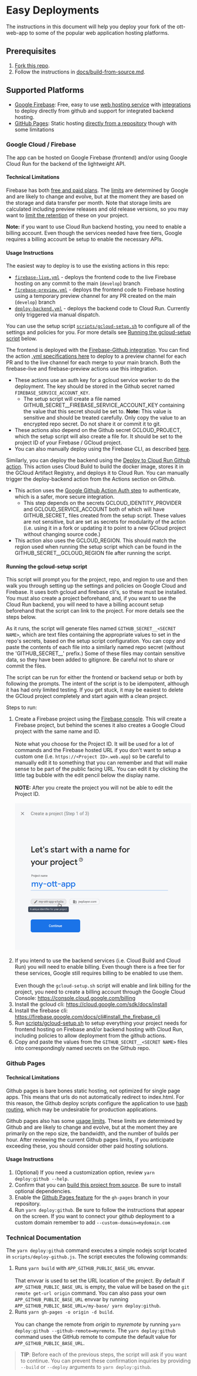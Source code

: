 # Easy Deployments

The instructions in this document will help you deploy your fork of the ott-web-app to some of the popular web application hosting platforms.

## Prerequisites

1. [Fork this repo](https://docs.github.com/en/get-started/quickstart/fork-a-repo).
2. Follow the instructions in [docs/build-from-source.md](build-from-source.md).

## Supported Platforms

- [Google Firebase](#google-cloud-/-firebase): Free, easy to use [web hosting service](https://firebase.google.com/) with [integrations](https://firebase.google.com/docs/hosting/github-integration) to deploy directly from github and support for integrated backend hosting.
- [GitHub Pages](#github-pages): Static hosting [directly from a repository](https://docs.github.com/en/pages/getting-started-with-github-pages/about-github-pages) though with some limitations

### Google Cloud / Firebase

The app can be hosted on Google Firebase (frontend) and/or using Google Cloud Run for the backend of the lightweight API.

#### Technical Limitations

Firebase has both [free and paid plans](https://firebase.google.com/pricing).
The [limits](https://firebase.google.com/docs/hosting/usage-quotas-pricing) are determined by Google and are likely to change and evolve, but at the moment they are based on the storage and data transfer per month.  Note that storage limits are calculated including preview releases and old release versions, so you may want to [limit the retention](https://firebase.google.com/docs/hosting/manage-hosting-resources#release-storage-settings) of these on your project.

**Note:** if you want to use Cloud Run backend hosting, you need to enable a billing account.
Even though the services needed have free tiers, Google requires a billing account be setup to enable the necessary APIs.

#### Usage Instructions

The easiest way to deploy is to use the existing actions in this repo:
* [`firebase-live.yml`](.github/workflows/firebase-live.yml) - deploys the frontend code to the live Firebase hosting on any commit to the main (`develop`) branch 
* [`firebase-preview.yml`](.github/workflows/firebase-preview.yml) - deploys the frontend code to Firebase hosting using a temporary preview channel for any PR created on the main (`develop`) branch 
* [`deploy-backend.yml`](.github/workflows/deploy-backend.yml) - deploys the backend code to Cloud Run. Currently only triggered via manual dispatch.

You can use the setup script [`scripts/gcloud-setup.sh`](scripts/gcloud-setup.sh) to configure all of the settings and policies for you.
For more details see [Running the gcloud-setup script](#running-the-gcloud-setup-script) below.

The frontend is deployed with the [Firebase-Github integration](https://firebase.google.com/docs/hosting/github-integration).
You can find the action [.yml specifications here](https://github.com/marketplace/actions/deploy-to-firebase-hosting) to deploy to a preview channel for each PR and to the live channel for each merge to your main branch.
Both the firebase-live and firebase-preview actions use this integration.
* These actions use an auth key for a gcloud service worker to do the deployment. The key should be stored in the Github secret named `FIREBASE_SERVICE_ACCOUNT_KEY`.
  * The setup script will create a file named GITHUB_SECRET__FIREBASE_SERVICE_ACCOUNT_KEY containing the value that this secret should be set to.
  **Note:** This value is sensitive and should be treated carefully. Only copy the value to an encrypted repo secret. Do not share it or commit it to git.   
* These actions also depend on the Github secret GCLOUD_PROJECT, which the setup script will also create a file for. It should be set to the project ID of your Firebase / GCloud project. 
* You can also manually deploy using the Firebase CLI, as described [here](https://firebase.google.com/docs/hosting/quickstart).

Similarly, you can deploy the backend using the [Deploy to Cloud Run Github action](https://github.com/marketplace/actions/deploy-to-cloud-run).
This action uses Cloud Build to build the docker image, stores it in the GCloud Artifact Registry, and deploys it to Cloud Run.
You can manually trigger the deploy-backend action from the Actions section on Github.
* This action uses the [Google Github Action Auth step](https://github.com/google-github-actions/auth) to authenticate, which is a safer, more secure integration.
  * This step depends on the secrets GCLOUD_IDENTITY_PROVIDER and GCLOUD_SERVICE_ACCOUNT both of which will have GITHUB_SECRET_ files created from the setup script. These values are not sensitive, but are set as secrets for modularity of the action (i.e. using it in a fork or updating it to point to a new GCloud project without changing source code.)
* This action also uses the GCLOUD_REGION. This should match the region used when running the setup script which can be found in the GITHUB_SECRET__GCLOUD_REGION file after running the script.

#### Running the gcloud-setup script
This script will prompt you for the project, repo, and region to use and then walk you through setting up the settings and policies on Google Cloud and Firebase.
It uses both gcloud and firebase cli's, so these must be installed. You must also create a project beforehand, and,
if you want to use the Cloud Run backend, you will need to have a billing account setup beforehand that the script can link to the project.
For more details see the steps below.

As it runs, the script will generate files named `GITHUB_SECRET__<SECRET NAME>`, which are text files containing the appropriate values to set in the repo's secrets, based on the setup script configuration.
You can copy and paste the contents of each file into a similarly named repo secret (without the 'GITHUB_SECRET__' prefix.)
Some of these files may contain sensitive data, so they have been added to gitignore. Be careful not to share or commit the files.

The script can be run for either the frontend or backend setup or both by following the prompts.
The intent of the script is to be idempotent, although it has had only limited testing.
If you get stuck, it may be easiest to delete the GCloud project completely and start again with a clean project.

Steps to run: 
1) Create a Firebase project using the [Firebase console](https://console.firebase.google.com/).
   This will create a Firebase project, but behind the scenes it also creates a Google Cloud project with the same name and ID.
   <br><br>
   Note what you choose for the Project ID.  It will be used for a lot of commands and the Firebase hosted URL if you don't want to setup a custom one (i.e. `https://<Project ID>.web.app`)
   so be careful to manually edit it to something that you can remember and that will make sense to be part of the public facing URL.
   You can edit it by clicking the little tag bubble with the edit pencil below the display name.
   <br><br>
   **NOTE:** After you create the project you will not be able to edit the Project ID.
   <br><br>
   ![Edit Project ID](images/edit-project-id.png)
   <br><br>
2) If you intend to use the backend services (i.e. Cloud Build and Cloud Run) you will need to enable billing.
   Even though there is a free tier for these services, Google still requires billing to be enabled to use them.
   <br><br>
   Even though the `gcloud-setup.sh` script will enable and link billing for the project,
   you need to create a billing account through the Google Cloud Console: https://console.cloud.google.com/billing
3) Install the gcloud cli: https://cloud.google.com/sdk/docs/install
4) Install the firebase cli: https://firebase.google.com/docs/cli#install_the_firebase_cli
5) Run [scripts/gcloud-setup.sh](scripts/gcloud-setup.sh) to setup everything your project needs for frontend hosting on Firebase
   and/or backend hosting with Cloud Run, including policies to allow deployment from the github actions.
6) Copy and paste the values from the `GITHUB_SECRET__<SECRET NAME>` files into correspondingly named secrets on the Github repo.

### Github Pages

#### Technical Limitations

Github pages is bare bones static hosting, not optimized for single page apps. This means that urls do not automatically redirect to index.html.  For this reason, the Github deploy scripts configure the application to use [hash routing](https://v5.reactrouter.com/web/api/HashRouter), which may be undesirable for production applications. 

Github pages also has some [usage limits](https://docs.github.com/en/pages/getting-started-with-github-pages/about-github-pages#usage-limits).  These limits are determined by Github and are likely to change and evolve, but at the moment they are primarily on the repo size, the bandwidth, and the number of builds per hour. After reviewing the current Github pages limits, if you anticipate exceeding these, you should consider other paid hosting solutions.

#### Usage Instructions

1. (Optional) If you need a customization option, review `yarn deploy:github --help`.
2. Confirm that you can [build this project from source](./build-from-source.md). Be sure to install optional dependencies.
3. Enable the [Github Pages feature](https://docs.github.com/en/pages/getting-started-with-github-pages) for the `gh-pages` branch in your repository.
4. Run `yarn deploy:github`. Be sure to follow the instructions that appear on the screen. If you want to connect your github deployment to a custom domain remember to add `--custom-domain=mydomain.com`

### Technical Documentation

The `yarn deploy:github` command executes a simple nodejs script located in `scripts/deploy-github.js`. The script executes the following commands:

1. Runs `yarn build` with `APP_GITHUB_PUBLIC_BASE_URL` envvar.<br/><br />That envvar is used to set the URL location of the project. By default if `APP_GITHUB_PUBLIC_BASE_URL` is empty, the value will be based on the `git remote get-url origin` command. You can also pass your own `APP_GITHUB_PUBLIC_BASE_URL` envvar by running `APP_GITHUB_PUBLIC_BASE_URL=/my-base/ yarn deploy:github`.
2. Runs `yarn gh-pages -o origin -d build`.<br /><br />You can change the remote from *origin* to *myremote* by running `yarn deploy:github --github-remote=myremote`.  The `yarn deploy:github` command uses the GitHub remote to compute the default value for `APP_GITHUB_PUBLIC_BASE_URL`.


>**TIP**: Before each of the previous steps, the script will ask if you want to continue. You can prevent these confirmation inquiries by providing `--build` or `--deploy` arguments to `yarn deploy:github`.

